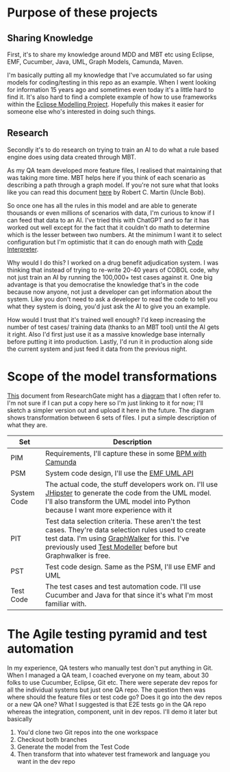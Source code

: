 # Purpose of these projects

## Sharing Knowledge

First, it's to share my knowledge around MDD and MBT etc using Eclipse, EMF, Cucumber, Java, UML, Graph Models, Camunda, Maven.

I'm basically putting all my knowledge that I've accumulated so far using models for coding/testing in this repo as an example.
When I went looking for information 15 years ago and sometimes even today it's a little hard to find it.
It's also hard to find a complete example of how to use frameworks within the [Eclipse Modelling Project](https://projects.eclipse.org/projects/modeling). 
Hopefully this makes it easier for someone else who's interested in doing such things.

## Research

Secondly it's to do research on trying to train an AI to do what a rule based engine does using data created through MBT.

As my QA team developed more feature files, I realised that maintaining that was taking more time. 
MBT helps here if you think of each scenario as describing a path through a graph model.
If you're not sure what that looks like you can read this document [here](https://blog.cleancoder.com/uncle-bob/2018/06/06/PickledState.html) by Robert C. Martin (Uncle Bob).

So once one has all the rules in this model and are able to generate thousands or even millions of scenarios with data, I'm curious to know if I can feed that data to an AI.
I've tried this with ChatGPT and so far it has worked out well except for the fact that it couldn't do math to determine which is the lesser between two numbers.
At the minimum I want it to select configuration but I'm optimistic that it can do enough math with [Code Interpreter](https://platform.openai.com/docs/assistants/tools).

Why would I do this? I worked on a drug benefit adjudication system.
I was thinking that instead of trying to re-write 20-40 years of COBOL code, why not just train an AI by running the 100,000+ test cases against it.
One big advantage is that you democratise the knowledge that's in the code because now anyone, not just a developer can get information about the system.
Like you don't need to ask a developer to read the code to tell you what they system is doing, you'd just ask the AI to give you an example.

How would I trust that it's trained well enough? 
I'd keep increasing the number of test cases/ training data (thanks to an MBT tool) until the AI gets it right. 
Also I'd first just use it as a massive knowledge base internally before putting it into production.
Lastly, I'd run it in production along side the current system and just feed it data from the previous night.

# Scope of the model transformations

[This](https://www.researchgate.net/publication/237697446_Model_Transformers_for_Test_Generation_from_System_Models) document from ResearchGate might has a [diagram](https://www.researchgate.net/figure/Derivation-of-test-models_fig9_237697446) that I often refer to.
I'm not sure if I can put a copy here so I'm just linking to it for now; I'll sketch a simpler version out and upload it here in the future.
The diagram shows transformation between 6 sets of files. I put a simple description of what they are.

| Set | Description |
| --- | ------------|
| PIM | Requirements, I'll capture these in some [BPM with Camunda](https://camunda.com/platform/modeler/) |
| PSM | System code design, I'll use the [EMF UML API](https://download.eclipse.org/modeling/mdt/uml2/javadoc/5.5.0/)  |
| System Code | The actual code, the stuff developers work on. I'll use [JHipster](https://www.jhipster.tech/) to generate the code from the UML model. I'll also transform the UML model into Python because I want more experience with it |
| PIT | Test data selection criteria. These aren't the test cases. They're data selection rules used to create test data. I'm using [GraphWalker](https://graphwalker.github.io/) for this. I've previously used [Test Modeller](https://www.curiositysoftware.ie/test-modeller) before but Graphwalker is free. |
| PST | Test code design. Same as the PSM, I'll use EMF and UML |
| Test Code | The test cases and test automation code. I'll use Cucumber and Java for that since it's what I'm most familiar with. |

# The Agile testing pyramid and test automation

In my experience, QA testers who manually test don't put anything in Git.
When I managed a QA team, I coached everyone on my team, about 30 folks to use Cucumber, Eclipse, Git etc. 
There were seperate dev repos for all the individual systems but just one QA repo.
The question then was where should the feature files or test code go? 
Does it go into the dev repos or a new QA one?
What I suggested is that E2E tests go in the QA repo whereas the integration, component, unit in dev repos. 
I'll demo it later but basically
1. You'd clone two Git repos into the one workspace
2. Checkout both branches
3. Generate the model from the Test Code
4. Then transform that into whatever test framework and language you want in the dev repo
